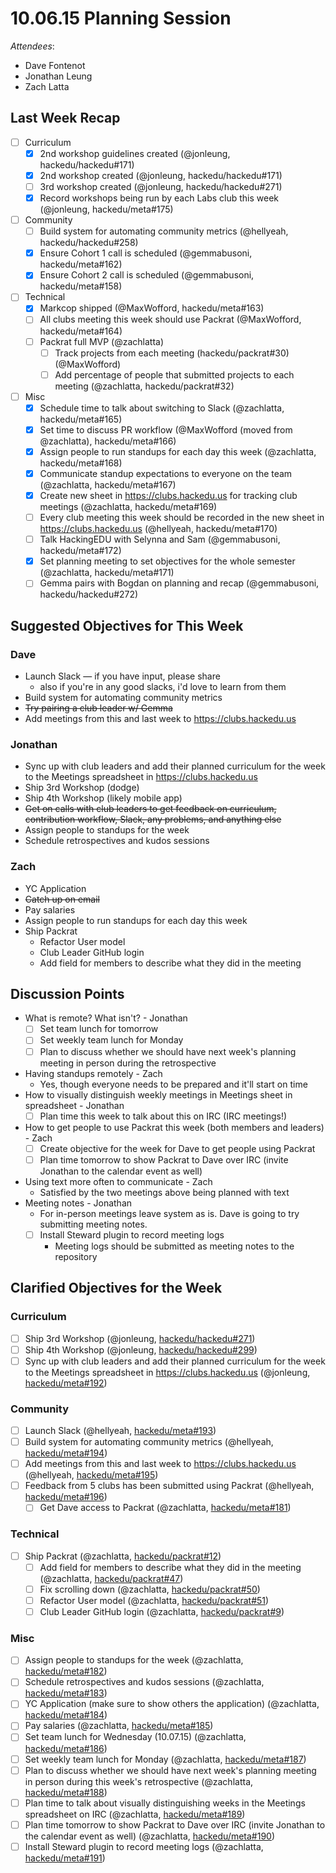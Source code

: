 # 10.06.15 Planning Session

_Attendees_:

- Dave Fontenot
- Jonathan Leung
- Zach Latta

## Last Week Recap

- [ ] Curriculum
  - [x] 2nd workshop guidelines created (@jonleung, hackedu/hackedu#171)
  - [x] 2nd workshop created (@jonleung, hackedu/hackedu#171)
  - [ ] 3rd workshop created (@jonleung, hackedu/hackedu#271)
  - [x] Record workshops being run by each Labs club this week (@jonleung,
    hackedu/meta#175)
- [ ] Community
  - [ ] Build system for automating community metrics (@hellyeah,
  hackedu/hackedu#258)
  - [x] Ensure Cohort 1 call is scheduled (@gemmabusoni, hackedu/meta#162)
  - [x] Ensure Cohort 2 call is scheduled (@gemmabusoni, hackedu/meta#158)
- [ ] Technical
  - [x] Markcop shipped (@MaxWofford, hackedu/meta#163)
  - [ ] All clubs meeting this week should use Packrat (@MaxWofford,
  hackedu/meta#164)
  - [ ] Packrat full MVP (@zachlatta)
    - [ ] Track projects from each meeting (hackedu/packrat#30) (@MaxWofford)
    - [ ] Add percentage of people that submitted projects to each meeting
      (@zachlatta, hackedu/packrat#32)
- [ ] Misc
  - [x] Schedule time to talk about switching to Slack (@zachlatta,
    hackedu/meta#165)
  - [x] Set time to discuss PR workflow (@MaxWofford (moved from @zachlatta),
    hackedu/meta#166)
  - [x] Assign people to run standups for each day this week (@zachlatta,
  hackedu/meta#168)
  - [x] Communicate standup expectations to everyone on the team (@zachlatta,
  hackedu/meta#167)
  - [x] Create new sheet in https://clubs.hackedu.us for tracking club meetings
  (@zachlatta, hackedu/meta#169)
  - [ ] Every club meeting this week should be recorded in the new sheet in
  https://clubs.hackedu.us (@hellyeah, hackedu/meta#170)
  - [ ] Talk HackingEDU with Selynna and Sam (@gemmabusoni, hackedu/meta#172)
  - [x] Set planning meeting to set objectives for the whole semester
    (@zachlatta,
  hackedu/meta#171)
  - [ ] Gemma pairs with Bogdan on planning and recap (@gemmabusoni,
  hackedu/hackedu#272)

## Suggested Objectives for This Week

### Dave

- Launch Slack — if you have input, please share
  - also if you're in any good slacks, i'd love to learn from them
- Build system for automating community metrics
- ~~Try pairing a club leader w/ Gemma~~
- Add meetings from this and last week to https://clubs.hackedu.us

### Jonathan

- Sync up with club leaders and add their planned curriculum for the week to the
  Meetings spreadsheet in https://clubs.hackedu.us
- Ship 3rd Workshop (dodge)
- Ship 4th Workshop (likely mobile app)
- ~~Get on calls with club leaders to get feedback on curriculum, contribution
  workflow, Slack, any problems, and anything else~~
- Assign people to standups for the week
- Schedule retrospectives and kudos sessions

### Zach

- YC Application
- ~~Catch up on email~~
- Pay salaries
- Assign people to run standups for each day this week
- Ship Packrat
  - Refactor User model
  - Club Leader GitHub login
  - Add field for members to describe what they did in the meeting

## Discussion Points

- What is remote? What isn't? - Jonathan
  - [ ] Set team lunch for tomorrow
  - [ ] Set weekly team lunch for Monday
  - [ ] Plan to discuss whether we should have next week's planning meeting in
    person during the retrospective
- Having standups remotely - Zach
  - Yes, though everyone needs to be prepared and it'll start on time
- How to visually distinguish weekly meetings in Meetings sheet in spreadsheet -
  Jonathan
  - [ ] Plan time this week to talk about this on IRC (IRC meetings!)
- How to get people to use Packrat this week (both members and leaders) - Zach
  - [ ] Create objective for the week for Dave to get people using Packrat
  - [ ] Plan time tomorrow to show Packrat to Dave over IRC (invite Jonathan to
    the calendar event as well)
- Using text more often to communicate - Zach
  - Satisfied by the two meetings above being planned with text
- Meeting notes - Jonathan
  - For in-person meetings leave system as is. Dave is going to try submitting
    meeting notes.
  - [ ] Install Steward plugin to record meeting logs
    - Meeting logs should be submitted as meeting notes to the repository

## Clarified Objectives for the Week

### Curriculum

- [ ] Ship 3rd Workshop (@jonleung,
  [hackedu/hackedu#271](https://github.com/hackedu/hackedu/issues/271))
- [ ] Ship 4th Workshop (@jonleung,
  [hackedu/hackedu#299](https://github.com/hackedu/hackedu/issues/299))
- [ ] Sync up with club leaders and add their planned curriculum for the week to
  the Meetings spreadsheet in https://clubs.hackedu.us (@jonleung,
  [hackedu/meta#192](https://github.com/hackedu/meta/issues/192))

### Community

- [ ] Launch Slack (@hellyeah,
  [hackedu/meta#193](https://github.com/hackedu/meta/issues/193))
- [ ] Build system for automating community metrics (@hellyeah,
  [hackedu/meta#194](https://github.com/hackedu/meta/issues/194))
- [ ] Add meetings from this and last week to https://clubs.hackedu.us
  (@hellyeah, [hackedu/meta#195](https://github.com/hackedu/meta/issues/195))
- [ ] Feedback from 5 clubs has been submitted using Packrat (@hellyeah,
  [hackedu/meta#196](https://github.com/hackedu/meta/issues/196))
  - [ ] Get Dave access to Packrat (@zachlatta,
    [hackedu/meta#181](https://github.com/hackedu/meta/issues/181))

### Technical

- [ ] Ship Packrat (@zachlatta,
  [hackedu/packrat#12](https://github.com/hackedu/packrat/issues/12))
  - [ ] Add field for members to describe what they did in the meeting
    (@zachlatta,
    [hackedu/packrat#47](https://github.com/hackedu/packrat/issues/47))
  - [ ] Fix scrolling down (@zachlatta,
    [hackedu/packrat#50](https://github.com/hackedu/packrat/issues/50))
  - [ ] Refactor User model (@zachlatta,
    [hackedu/packrat#51](https://github.com/hackedu/packrat/issues/51))
  - [ ] Club Leader GitHub login (@zachlatta,
    [hackedu/packrat#9](https://github.com/hackedu/packrat/issues/9))

### Misc

- [ ] Assign people to standups for the week (@zachlatta,
  [hackedu/meta#182](https://github.com/hackedu/meta/issues/182))
- [ ] Schedule retrospectives and kudos sessions (@zachlatta,
  [hackedu/meta#183](https://github.com/hackedu/meta/issues/183))
- [ ] YC Application (make sure to show others the application) (@zachlatta,
  [hackedu/meta#184](https://github.com/hackedu/meta/issues/184))
- [ ] Pay salaries (@zachlatta,
  [hackedu/meta#185](https://github.com/hackedu/meta/issues/185))
- [ ] Set team lunch for Wednesday (10.07.15) (@zachlatta,
  [hackedu/meta#186](https://github.com/hackedu/meta/issues/186))
- [ ] Set weekly team lunch for Monday (@zachlatta,
  [hackedu/meta#187](https://github.com/hackedu/meta/issues/187))
- [ ] Plan to discuss whether we should have next week's planning meeting in
  person during this week's retrospective (@zachlatta,
  [hackedu/meta#188](https://github.com/hackedu/meta/issues/188))
- [ ] Plan time to talk about visually distinguishing weeks in the Meetings
  spreadsheet on IRC (@zachlatta,
  [hackedu/meta#189](https://github.com/hackedu/meta/issues/189))
- [ ] Plan time tomorrow to show Packrat to Dave over IRC (invite Jonathan to
  the calendar event as well) (@zachlatta,
  [hackedu/meta#190](https://github.com/hackedu/meta/issues/190))
- [ ] Install Steward plugin to record meeting logs (@zachlatta,
  [hackedu/meta#191](https://github.com/hackedu/meta/issues/191))
